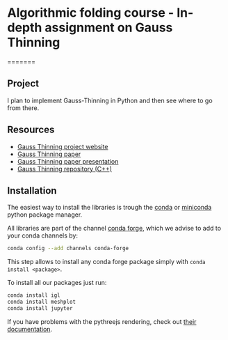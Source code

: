 # Algorithmic folding course - In-depth assignment on Gauss Thinning
=======

## Project

I plan to implement Gauss-Thinning in Python and then see where to go from there.

## Resources

- [Gauss Thinning project website](https://igl.ethz.ch/projects/gauss-thinning/)
- [Gauss Thinning paper](https://igl.ethz.ch/projects/gauss-thinning/GaussThinning_Paper.pdf)
- [Gauss Thinning paper presentation](https://www.youtube.com/watch?v=k0RVs_FKYd4)
- [Gauss Thinning repository (C++)](https://github.com/FloorVerhoeven/DevelopableApproximationViaGaussImageThinning)

## Installation

The easiest way to install the libraries is trough the [conda](https://anaconda.org/) or [miniconda](https://docs.conda.io/en/latest/miniconda.html) python package manager.

All libraries are part of the channel [conda forge](https://conda-forge.org/), which we advise to add to your conda channels by:
```bash
conda config --add channels conda-forge
```
This step allows to install any conda forge package simply with `conda install <package>`.

To install all our packages just run:
```bash
conda install igl
conda install meshplot
conda install jupyter
```

If you have problems with the pythreejs rendering, check out [their documentation](https://github.com/jupyter-widgets/pythreejs).
